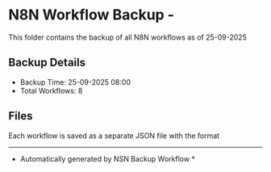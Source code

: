 # N8N Workflow Backup - 
This folder contains the backup of all N8N workflows as of 25-09-2025

## Backup Details
- Backup Time: 25-09-2025 08:00
- Total Workflows: 8

## Files
Each workflow is saved as a separate JSON file with the format

-----------
* Automatically generated by NSN Backup Workflow *